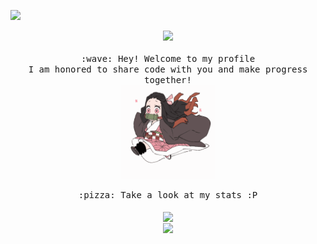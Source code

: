 ![](https://komarev.com/ghpvc/?username=axehco&color=yellowgreen)
<p align="center">
  <img src="https://user-images.githubusercontent.com/5679180/79618120-0daffb80-80be-11ea-819e-d2b0fa904d07.gif" width="27px">
  <br><br>
  <samp>
    :wave: Hey! Welcome to my profile
    <br>I am honored to share code with you and make progress together!
    <br>
    <img src="https://github.com/Axehco/Axehco/blob/main/loading/Kamado-Nezuko.gif" width="150px" height="150px" align="center">
    <br><br>:pizza: Take a look at my stats :P<br><br>
    <img align="center" src="https://github-readme-stats.vercel.app/api?username=axehco&&show_icons=true&&theme=tokyonight" />
    <br>
    <img align="center" src="https://github.com/Axehco/Axehco/tree/main/loading/dino.gif" />
  </samp>
<br>
</p>

<!--
**Axehco/Axehco** is a ✨ _special_ ✨ repository because its `README.md` (this file) appears on your GitHub profile.

Here are some ideas to get you started:

- 🔭 I’m currently working on ...
- 🌱 I’m currently learning ...
- 👯 I’m looking to collaborate on ...
- 🤔 I’m looking for help with ...
- 💬 Ask me about ...
- 📫 How to reach me: ...
- 😄 Pronouns: ...
- ⚡ Fun fact: ...
-->
